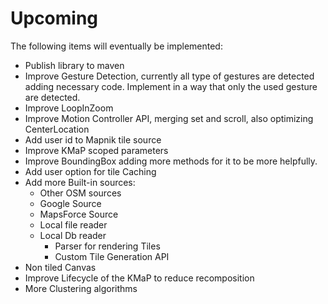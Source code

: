 # Upcoming

The following items will eventually be implemented:

* Publish library to maven
* Improve Gesture Detection, currently all type of gestures are detected adding necessary code. Implement in a
way that only the used gesture are detected.
* Improve LoopInZoom
* Improve Motion Controller API, merging set and scroll, also optimizing CenterLocation
* Add user id to Mapnik tile source
* Improve KMaP scoped parameters
* Improve BoundingBox adding more methods for it to be more helpfully.
* Add user option for tile Caching
* Add more Built-in sources:
    * Other OSM sources
    * Google Source
    * MapsForce Source
    * Local file reader
    * Local Db reader
      * Parser for rendering Tiles
      * Custom Tile Generation API
* Non tiled Canvas
* Improve Lifecycle of the KMaP to reduce recomposition
* More Clustering algorithms